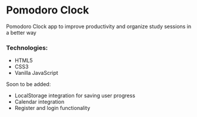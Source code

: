 <h1>Pomodoro Clock</h1>

Pomodoro Clock app to improve productivity and organize study sessions in a better way

<h3>Technologies:</h3>
<ul>
<li>HTML5</li>
<li>CSS3</li>
<li>Vanilla JavaScript</li>
</ul>

Soon to be added:
- LocalStorage integration for saving user progress
- Calendar integration
- Register and login functionality
